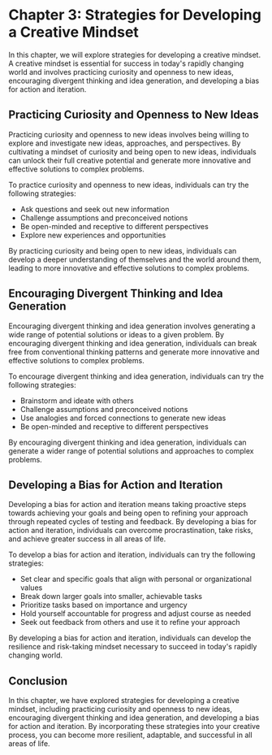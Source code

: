 Chapter 3: Strategies for Developing a Creative Mindset
=======================================================

In this chapter, we will explore strategies for developing a creative mindset. A creative mindset is essential for success in today's rapidly changing world and involves practicing curiosity and openness to new ideas, encouraging divergent thinking and idea generation, and developing a bias for action and iteration.

Practicing Curiosity and Openness to New Ideas
----------------------------------------------

Practicing curiosity and openness to new ideas involves being willing to explore and investigate new ideas, approaches, and perspectives. By cultivating a mindset of curiosity and being open to new ideas, individuals can unlock their full creative potential and generate more innovative and effective solutions to complex problems.

To practice curiosity and openness to new ideas, individuals can try the following strategies:

* Ask questions and seek out new information
* Challenge assumptions and preconceived notions
* Be open-minded and receptive to different perspectives
* Explore new experiences and opportunities

By practicing curiosity and being open to new ideas, individuals can develop a deeper understanding of themselves and the world around them, leading to more innovative and effective solutions to complex problems.

Encouraging Divergent Thinking and Idea Generation
--------------------------------------------------

Encouraging divergent thinking and idea generation involves generating a wide range of potential solutions or ideas to a given problem. By encouraging divergent thinking and idea generation, individuals can break free from conventional thinking patterns and generate more innovative and effective solutions to complex problems.

To encourage divergent thinking and idea generation, individuals can try the following strategies:

* Brainstorm and ideate with others
* Challenge assumptions and preconceived notions
* Use analogies and forced connections to generate new ideas
* Be open-minded and receptive to different perspectives

By encouraging divergent thinking and idea generation, individuals can generate a wider range of potential solutions and approaches to complex problems.

Developing a Bias for Action and Iteration
------------------------------------------

Developing a bias for action and iteration means taking proactive steps towards achieving your goals and being open to refining your approach through repeated cycles of testing and feedback. By developing a bias for action and iteration, individuals can overcome procrastination, take risks, and achieve greater success in all areas of life.

To develop a bias for action and iteration, individuals can try the following strategies:

* Set clear and specific goals that align with personal or organizational values
* Break down larger goals into smaller, achievable tasks
* Prioritize tasks based on importance and urgency
* Hold yourself accountable for progress and adjust course as needed
* Seek out feedback from others and use it to refine your approach

By developing a bias for action and iteration, individuals can develop the resilience and risk-taking mindset necessary to succeed in today's rapidly changing world.

Conclusion
----------

In this chapter, we have explored strategies for developing a creative mindset, including practicing curiosity and openness to new ideas, encouraging divergent thinking and idea generation, and developing a bias for action and iteration. By incorporating these strategies into your creative process, you can become more resilient, adaptable, and successful in all areas of life.

